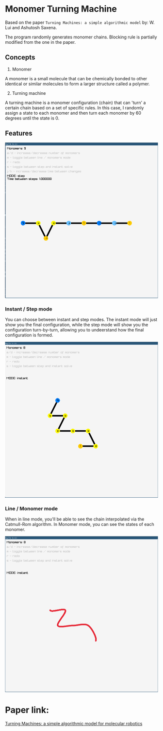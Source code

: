 # Monomer Turning Machine

Based on the paper `Turning Machines: a simple algorithmic model` by: W. Lui and Ashutosh Saxena.

The program randomly generates monomer chains. Blocking rule is partially modified from the one in the paper.

## Concepts

1. Monomer

A monomer is a small molecule that can be chemically bonded to other identical or similar molecules to form a larger structure called a polymer.

2. Turning machine

A turning machine is a monomer configuration (chain) that can 'turn' a certain chain based on a set of specific rules.
In this case, I randomly assign a state to each monomer and then turn each monomer by 60 degrees until the state is 0.

## Features

![printscreen](resources/monomer.png?raw=true "Monomer Turning Machine")

### Instant / Step mode

You can choose between instant and step modes. The instant mode will just show you the final configuration, while the step mode will show you the configuration turn-by-turn, allowing you to undeerstand how the final configuration is formed.

![printscreen_instant](resources/monomer_instant.png?raw=true "Monomer Turning Machine - Instant Mode")

### Line / Monomer mode

When in line mode, you'll be able to see the chain interpolated via the Catmull-Rom algorithm.
In Monomer mode, you can see the states of each monomer.

![printscreen_instant](resources/monomer_line.png?raw=true "Monomer Turning Machine - Line Mode")

# Paper link:
[Turning Machines: a simple algorithmic model for molecular robotics](https://arxiv.org/pdf/2009.00755)
